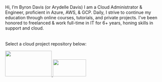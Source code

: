 Hi, I’m Byron Davis (or Arydelle Davis)
I am a Cloud Administrator & Engineer, proficient in Azure, AWS, & GCP.
Daily, I strive to continue my education through online courses, tutorials, and private projects.
I've been honored to freelanced & work full-time in IT for 6+ years, honing skills in support and cloud. 
<br><br>
<br>Select a cloud project repository below:<br>

<a href="https://www.youtube.com/" target="_blank">
    <img src="https://external-content.duckduckgo.com/iu/?u=https%3A%2F%2Flogos-world.net%2Fwp-content%2Fuploads%2F2021%2F02%2FMicrosoft-Azure-Symbol.png&f=1&nofb=1&ipt=62aed7e60c73482110ebe4318cbeb62146b7f865b9c01456b60a6b93d37c9df8&ipo=images" width="150" height="83" />
</a>
<a href="https://twitter.com/" target="_blank">
    <img src="https://logodix.com/logo/728698.png" width="107" height="55" />
</a>
